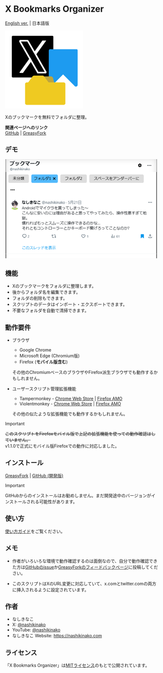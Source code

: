 # X Bookmarks Organizer

[English ver.](https://github.com/nashikinako/XBookmarksOrganizer/blob/main/README.md) | 日本語版

![ユーザースクリプトのアイコン](https://raw.githubusercontent.com/nashikinako/XBookmarksOrganizer/main/icon.png)

Xのブックマークを無料でフォルダに整理。

**関連ページへのリンク**  
[GitHub](https://github.com/nashikinako/XBookmarksOrganizer) | [GreasyFork](https://greasyfork.org/scripts/496107-x-bookmarks-organizer)

## デモ

![3.png](https://raw.githubusercontent.com/nashikinako/XBookmarksOrganizer/main/usage-imgs/ja/3.png)

## 機能

- Xのブックマークをフォルダに整理します。
- 後からフォルダ名を編集できます。
- フォルダの削除もできます。
- スクリプトのデータはインポート・エクスポートできます。
- 不要なフォルダを自動で清掃できます。

## 動作要件

- ブラウザ
  - Google Chrome
  - Microsoft Edge (Chromium版)
  - Firefox (**モバイル版含む**)

  その他のChromiumベースのブラウザやFirefox派生ブラウザでも動作するかもしれません。

- ユーザースクリプト管理拡張機能
  - Tampermonkey - [Chrome Web Store](https://chrome.google.com/webstore/detail/dhdgffkkebhmkfjojejmpbldmpobfkfo) | [Firefox AMO](https://addons.mozilla.org/firefox/addon/tampermonkey)
  - Violentmonkey - [Chrome Web Store](https://chrome.google.com/webstore/detail/violent-monkey/jinjaccalgkegednnccohejagnlnfdag) | [Firefox AMO](https://addons.mozilla.org/firefox/addon/violentmonkey)
  
  その他の似たような拡張機能でも動作するかもしれません。

> [!IMPORTANT]  
> ~~このスクリプトをFirefoxモバイル版で上記の拡張機能を使っての動作確認はしていません。~~  
> v1.1.0で正式にモバイル版Firefoxでの動作に対応しました。

## インストール

[GreasyFork](https://update.greasyfork.org/scripts/496107/X%20Bookmarks%20Organizer.user.js) | [GitHub (開発版)](https://raw.githubusercontent.com/nashikinako/XBookmarksOrganizer/main/XBookmarksOrganizer.user.js)

> [!IMPORTANT]  
> GitHubからのインストールはお勧めしません。まだ開発途中のバージョンがインストールされる可能性があります。

## 使い方

[使い方ガイド](https://github.com/nashikinako/XBookmarksOrganizer/blob/main/usage-ja.md)をご覧ください。

## メモ

- 作者がいろいろな環境で動作確認するのは面倒なので、自分で動作確認できた方は[GitHubのissue](https://github.com/nashikinako/XBookmarksOrganizer/issues/1)か[GreasyForkのフィードバックページ](https://greasyfork.org/scripts/496107-x-bookmarks-organizer/feedback)に投稿してください。

- このスクリプトはXのURL変更に対応していて、x.comとtwitter.comの両方に挿入されるように設定されています。

## 作者

- なしきなこ
- X: [@nashikinako](https://x.com/nashikinako)
- YouTube: [@nashikinako](https://www.youtube.com/@nashikinako)
- なしきなこ Website: <https://nashikinako.com>

## ライセンス

「X Bookmarks Organizer」は[MITライセンス](https://github.com/nashikinako/XBookmarksOrganizer/blob/main/LICENSE)のもとで公開されています。
